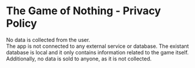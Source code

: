# The Game of Nothing - Privacy Policy

No data is collected from the user.  
The app is not connected to any external service or database. The existant database is local and it only contains information related to the game itself.  
Additionally, no data is sold to anyone, as it is not collected.
